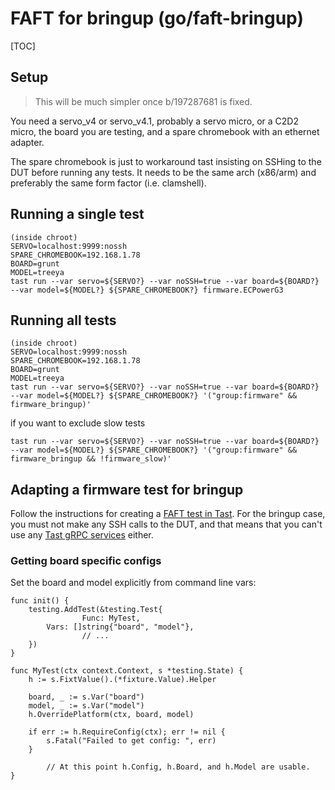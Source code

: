# FAFT for bringup (go/faft-bringup)

[TOC]

## Setup

> This will be much simpler once b/197287681 is fixed.

You need a servo_v4 or servo_v4.1, probably a servo micro, or a C2D2 micro, the
board you are testing, and a spare chromebook with an ethernet adapter.

The spare chromebook is just to workaround tast insisting on SSHing to the DUT
before running any tests. It needs to be the same arch (x86/arm) and preferably
the same form factor (i.e. clamshell).

## Running a single test
```
(inside chroot)
SERVO=localhost:9999:nossh
SPARE_CHROMEBOOK=192.168.1.78
BOARD=grunt
MODEL=treeya
tast run --var servo=${SERVO?} --var noSSH=true --var board=${BOARD?} --var model=${MODEL?} ${SPARE_CHROMEBOOK?} firmware.ECPowerG3
```

## Running all tests

```
(inside chroot)
SERVO=localhost:9999:nossh
SPARE_CHROMEBOOK=192.168.1.78
BOARD=grunt
MODEL=treeya
tast run --var servo=${SERVO?} --var noSSH=true --var board=${BOARD?} --var model=${MODEL?} ${SPARE_CHROMEBOOK?} '("group:firmware" && firmware_bringup)'
```

if you want to exclude slow tests

```
tast run --var servo=${SERVO?} --var noSSH=true --var board=${BOARD?} --var model=${MODEL?} ${SPARE_CHROMEBOOK?} '("group:firmware" && firmware_bringup && !firmware_slow)'
```

## Adapting a firmware test for bringup

Follow the instructions for creating a [FAFT test in Tast](codelab/README.md).
For the bringup case, you must not make any SSH calls to the DUT, and that means
that you can't use any [Tast gRPC
services](https://chromium.googlesource.com/chromiumos/platform/tast/+/HEAD/docs/writing_tests.md#calling-grpc-services)
either.

### Getting board specific configs

Set the board and model explicitly from command line vars:

```
func init() {
	testing.AddTest(&testing.Test{
                Func: MyTest,
		Vars: []string{"board", "model"},
                // ...
	})
}

func MyTest(ctx context.Context, s *testing.State) {
	h := s.FixtValue().(*fixture.Value).Helper

	board, _ := s.Var("board")
	model, _ := s.Var("model")
	h.OverridePlatform(ctx, board, model)

	if err := h.RequireConfig(ctx); err != nil {
		s.Fatal("Failed to get config: ", err)
	}

        // At this point h.Config, h.Board, and h.Model are usable.
}
```
